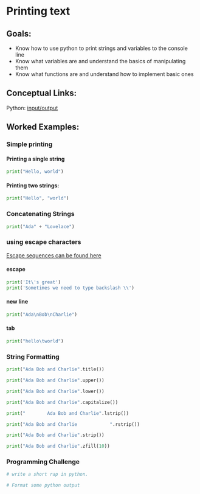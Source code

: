 # Printing text

## Goals: 


*   Know how to use python to print strings and variables to the console line
*   Know what variables are and understand the basics of manipulating them
*   Know what functions are and understand how to implement basic ones

## Conceptual Links:

Python: [input/output](https://docs.python.org/3/tutorial/inputoutput.html) 

## Worked Examples: 

### Simple printing

#### Printing a single string  
```python
print("Hello, world")
```

#### Printing two strings:  
```python
print("Hello", "world")
```

### Concatenating Strings
```python
print("Ada" + "Lovelace")
```
### using escape characters
[Escape sequences can be found here](https://docs.python.org/3.9/reference/lexical_analysis.html#index-16)
#### escape

```python
print('It\'s great')
print('Sometimes we need to type backslash \\')
```

#### new line
```python
print("Ada\nBob\nCharlie")
```

#### tab
```python
print("hello\tworld")
```

### String Formatting

```python
print("Ada Bob and Charlie".title())
```

```python
print("Ada Bob and Charlie".upper())
```

```python
print("Ada Bob and Charlie".lower())
```

```python
print("Ada Bob and Charlie".capitalize())
```

```python
print("        Ada Bob and Charlie".lstrip())
```

```python
print("Ada Bob and Charlie            ".rstrip())
```


```python
print("Ada Bob and Charlie".strip())
```

```python
print("Ada Bob and Charlie".zfill(10))
```

### Programming Challenge 

```python
# write a short rap in python. 
```

```python
# Format some python output 
```

